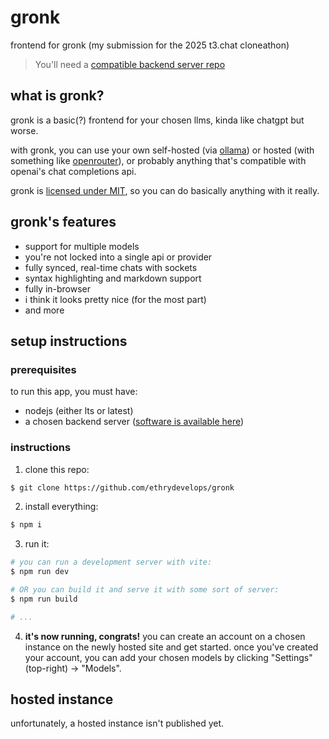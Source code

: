 # gronk
frontend for gronk (my submission for the 2025 t3.chat cloneathon)

> You'll need a [compatible backend server repo](https://github.com/ethrydevelops/gronk-backend)

## what is gronk?
gronk is a basic(?) frontend for your chosen llms, kinda like chatgpt but worse.

with gronk, you can use your own self-hosted (via [ollama](https://github.com/ollama/ollama)) or hosted (with something like [openrouter](https://openrouter.ai/)), or probably anything that's compatible with openai's chat completions api.

gronk is [licensed under MIT](./LICENSE), so you can do basically anything with it really.

## gronk's features
* support for multiple models
* you're not locked into a single api or provider
* fully synced, real-time chats with sockets
* syntax highlighting and markdown support
* fully in-browser
* i think it looks pretty nice (for the most part)
* and more

## setup instructions
### prerequisites
to run this app, you must have:
* nodejs (either lts or latest)
* a chosen backend server ([software is available here](https://github.com/ethrydevelops/gronk-backend))

### instructions

1. clone this repo:
```sh
$ git clone https://github.com/ethrydevelops/gronk
```

2. install everything:
```sh
$ npm i
```

3. run it:
```sh
# you can run a development server with vite:
$ npm run dev

# OR you can build it and serve it with some sort of server:
$ npm run build

# ...
```

4. **it's now running, congrats!** you can create an account on a chosen instance on the newly hosted site and get started. once you've created your account, you can add your chosen models by clicking "Settings" (top-right) -> "Models".

## hosted instance

unfortunately, a hosted instance isn't published yet.
